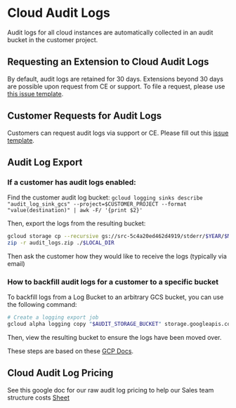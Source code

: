 # Cloud Audit Logs

Audit logs for all cloud instances are automatically collected in an audit bucket in the customer project.

## Requesting an Extension to Cloud Audit Logs

By default, audit logs are retained for 30 days. Extensions beyond 30 days are possible upon request from CE or support. To file a request, please use [this issue template](https://github.com/sourcegraph/customer/issues/new?assignees=&labels=team%2Fcloud%2Cmi%2Faudit-log&projects=&template=managed-instance-audit-log.md&title=%24CUSTOMER%3A+Configure%2FRequest+Audit+logs).

## Customer Requests for Audit Logs

Customers can request audit logs via support or CE. Please fill out this [issue template](https://github.com/sourcegraph/customer/issues/new?assignees=&labels=team%2Fcloud%2Cmi%2Faudit-log&projects=&template=managed-instance-audit-log.md&title=%24CUSTOMER%3A+Configure%2FRequest+Audit+logs).

## Audit Log Export

### If a customer has audit logs enabled:

Find the customer audit log bucket: `gcloud logging sinks describe "audit_log_sink_gcs" --project=$CUSTOMER_PROJECT --format "value(destination)" | awk -F/ '{print $2}'`

Then, export the logs from the resulting bucket:

```bash
gcloud storage cp --recursive gs://src-5c4a20ed462d4919/stderr/$YEAR/$MONTH/$DAY ./$LOCAL_DIR --project=$CUSTOMER_PROJECT
zip -r audit_logs.zip ./$LOCAL_DIR
```

Then ask the customer how they would like to receive the logs (typically via email)

### How to backfill audit logs for a customer to a specific bucket

To backfill logs from a Log Bucket to an arbitrary GCS bucket, you can use the following command:

```bash
# Create a logging export job
gcloud alpha logging copy "$AUDIT_STORAGE_BUCKET" storage.googleapis.com/$TARGET_BUCKET --location=global --log-filter="jsonPayload.Attributes.audit.auditId!=\"\" AND resource.type=\"k8s_container\"" --project=$PROJECT_ID
```

Then, view the resulting bucket to ensure the logs have been moved over.

These steps are based on these [GCP Docs](https://cloud.google.com/logging/docs/routing/copy-logs).

## Cloud Audit Log Pricing

See this google doc for our raw audit log pricing to help our Sales team structure costs
[Sheet](https://docs.google.com/spreadsheets/d/1ikRo-HjvJ-TFJ92aFKqbILAliF0dw2SNyy01UDA8feI/edit?usp=sharing)
